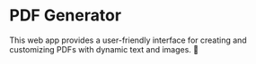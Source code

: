 # PDF Generator 
This web app provides a user-friendly interface for creating and customizing PDFs with dynamic text and images. 📝 

